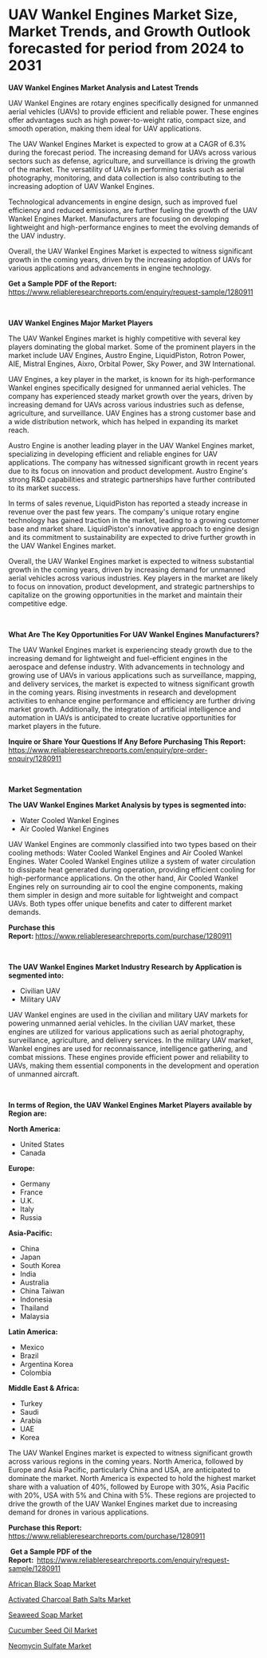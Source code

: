 <p><h1>UAV Wankel Engines Market Size, Market Trends, and Growth Outlook forecasted for period from 2024 to 2031</h1></p><p><strong>UAV Wankel Engines Market Analysis and Latest Trends</strong></p>
<p><p>UAV Wankel Engines are rotary engines specifically designed for unmanned aerial vehicles (UAVs) to provide efficient and reliable power. These engines offer advantages such as high power-to-weight ratio, compact size, and smooth operation, making them ideal for UAV applications.</p><p>The UAV Wankel Engines Market is expected to grow at a CAGR of 6.3% during the forecast period. The increasing demand for UAVs across various sectors such as defense, agriculture, and surveillance is driving the growth of the market. The versatility of UAVs in performing tasks such as aerial photography, monitoring, and data collection is also contributing to the increasing adoption of UAV Wankel Engines.</p><p>Technological advancements in engine design, such as improved fuel efficiency and reduced emissions, are further fueling the growth of the UAV Wankel Engines Market. Manufacturers are focusing on developing lightweight and high-performance engines to meet the evolving demands of the UAV industry.</p><p>Overall, the UAV Wankel Engines Market is expected to witness significant growth in the coming years, driven by the increasing adoption of UAVs for various applications and advancements in engine technology.</p></p>
<p><strong>Get a Sample PDF of the Report:&nbsp;</strong> <a href="https://www.reliableresearchreports.com/enquiry/request-sample/1280911">https://www.reliableresearchreports.com/enquiry/request-sample/1280911</a></p>
<p>&nbsp;</p>
<p><strong>UAV Wankel Engines Major Market Players</strong></p>
<p><p>The UAV Wankel Engines market is highly competitive with several key players dominating the global market. Some of the prominent players in the market include UAV Engines, Austro Engine, LiquidPiston, Rotron Power, AIE, Mistral Engines, Aixro, Orbital Power, Sky Power, and 3W International.</p><p>UAV Engines, a key player in the market, is known for its high-performance Wankel engines specifically designed for unmanned aerial vehicles. The company has experienced steady market growth over the years, driven by increasing demand for UAVs across various industries such as defense, agriculture, and surveillance. UAV Engines has a strong customer base and a wide distribution network, which has helped in expanding its market reach.</p><p>Austro Engine is another leading player in the UAV Wankel Engines market, specializing in developing efficient and reliable engines for UAV applications. The company has witnessed significant growth in recent years due to its focus on innovation and product development. Austro Engine's strong R&D capabilities and strategic partnerships have further contributed to its market success.</p><p>In terms of sales revenue, LiquidPiston has reported a steady increase in revenue over the past few years. The company's unique rotary engine technology has gained traction in the market, leading to a growing customer base and market share. LiquidPiston's innovative approach to engine design and its commitment to sustainability are expected to drive further growth in the UAV Wankel Engines market.</p><p>Overall, the UAV Wankel Engines market is expected to witness substantial growth in the coming years, driven by increasing demand for unmanned aerial vehicles across various industries. Key players in the market are likely to focus on innovation, product development, and strategic partnerships to capitalize on the growing opportunities in the market and maintain their competitive edge.</p></p>
<p>&nbsp;</p>
<p><strong>What Are The Key Opportunities For UAV Wankel Engines Manufacturers?</strong></p>
<p><p>The UAV Wankel Engines market is experiencing steady growth due to the increasing demand for lightweight and fuel-efficient engines in the aerospace and defense industry. With advancements in technology and growing use of UAVs in various applications such as surveillance, mapping, and delivery services, the market is expected to witness significant growth in the coming years. Rising investments in research and development activities to enhance engine performance and efficiency are further driving market growth. Additionally, the integration of artificial intelligence and automation in UAVs is anticipated to create lucrative opportunities for market players in the future.</p></p>
<p><strong>Inquire or Share Your Questions If Any Before Purchasing This Report:</strong> <a href="https://www.reliableresearchreports.com/enquiry/pre-order-enquiry/1280911">https://www.reliableresearchreports.com/enquiry/pre-order-enquiry/1280911</a></p>
<p>&nbsp;</p>
<p><strong>Market Segmentation</strong></p>
<p><strong>The UAV Wankel Engines Market Analysis by types is segmented into:</strong></p>
<p><ul><li>Water Cooled Wankel Engines</li><li>Air Cooled Wankel Engines</li></ul></p>
<p><p>UAV Wankel Engines are commonly classified into two types based on their cooling methods: Water Cooled Wankel Engines and Air Cooled Wankel Engines. Water Cooled Wankel Engines utilize a system of water circulation to dissipate heat generated during operation, providing efficient cooling for high-performance applications. On the other hand, Air Cooled Wankel Engines rely on surrounding air to cool the engine components, making them simpler in design and more suitable for lightweight and compact UAVs. Both types offer unique benefits and cater to different market demands.</p></p>
<p><strong>Purchase this Report:&nbsp;</strong><a href="https://www.reliableresearchreports.com/purchase/1280911">https://www.reliableresearchreports.com/purchase/1280911</a></p>
<p>&nbsp;</p>
<p><strong>The UAV Wankel Engines Market Industry Research by Application is segmented into:</strong></p>
<p><ul><li>Civilian UAV</li><li>Military UAV</li></ul></p>
<p><p>UAV Wankel engines are used in the civilian and military UAV markets for powering unmanned aerial vehicles. In the civilian UAV market, these engines are utilized for various applications such as aerial photography, surveillance, agriculture, and delivery services. In the military UAV market, Wankel engines are used for reconnaissance, intelligence gathering, and combat missions. These engines provide efficient power and reliability to UAVs, making them essential components in the development and operation of unmanned aircraft.</p></p>
<p>&nbsp;</p>
<p><strong>In terms of Region, the UAV Wankel Engines Market Players available by Region are:</strong></p>
<p>
    <p> <strong> North America: </strong>
        <ul>
            <li>United States</li>
            <li>Canada</li>
        </ul>
        </p> 
    <p> <strong> Europe: </strong>
        <ul>
            <li>Germany</li>
            <li>France</li>
            <li>U.K.</li>
            <li>Italy</li>
            <li>Russia</li>
        </ul>
        </p> 
    <p> <strong> Asia-Pacific: </strong>
        <ul>
            <li>China</li>
            <li>Japan</li>
            <li>South Korea</li>
            <li>India</li>
            <li>Australia</li>
            <li>China Taiwan</li>
            <li>Indonesia</li>
            <li>Thailand</li>
            <li>Malaysia</li>
        </ul>
        </p> 
    <p> <strong> Latin America: </strong>
        <ul>
            <li>Mexico</li>
            <li>Brazil</li>
            <li>Argentina Korea</li>
            <li>Colombia</li>
        </ul>
        </p> 
    <p> <strong> Middle East & Africa: </strong>
        <ul>
            <li>Turkey</li>
            <li>Saudi</li>
            <li>Arabia</li>
            <li>UAE</li>
            <li>Korea</li>
        </ul>
    </p>
    </p>
<p><p>The UAV Wankel Engines market is expected to witness significant growth across various regions in the coming years. North America, followed by Europe and Asia Pacific, particularly China and USA, are anticipated to dominate the market. North America is expected to hold the highest market share with a valuation of 40%, followed by Europe with 30%, Asia Pacific with 20%, USA with 5% and China with 5%. These regions are projected to drive the growth of the UAV Wankel Engines market due to increasing demand for drones in various applications.</p></p>
<p><strong>Purchase this Report: </strong><a href="https://www.reliableresearchreports.com/purchase/1280911">https://www.reliableresearchreports.com/purchase/1280911</a></p>
<p>&nbsp;<strong>Get a Sample PDF of the Report:&nbsp;&nbsp;</strong><a href="https://www.reliableresearchreports.com/enquiry/request-sample/1280911">https://www.reliableresearchreports.com/enquiry/request-sample/1280911</a></p>
<p><strong></strong></p>
<p><p><a href="https://medium.com/@karenglover656/african-black-soap-market-size-cagr-trends-2024-2030-e5e6e227ea7f">African Black Soap Market</a></p><p><a href="https://medium.com/@karenglover656/activated-charcoal-bath-salts-market-analysis-its-cagr-market-segmentation-and-global-industry-8730b1c3b261">Activated Charcoal Bath Salts Market</a></p><p><a href="https://medium.com/@karenglover656/seaweed-soap-market-furnishes-information-on-market-share-market-trends-and-market-growth-df282ac2e034">Seaweed Soap Market</a></p><p><a href="https://medium.com/@jarredmertz94/cucumber-seed-oil-market-report-reveals-the-latest-trends-and-growth-opportunities-of-this-market-499964b5e364">Cucumber Seed Oil Market</a></p><p><a href="https://medium.com/@jarredmertz94/neomycin-sulfate-market-research-report-its-history-and-forecast-2024-to-2031-abef38e63886">Neomycin Sulfate Market</a></p></p>
